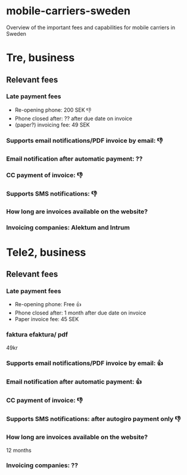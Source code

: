 # mobile-carriers-sweden
Overview of the important fees and capabilities for mobile carriers in Sweden

# Tre, business

## Relevant fees

### Late payment fees
- Re-opening phone: 200 SEK :-1:
- Phone closed after: ?? after due date on invoice
- (paper?) invoicing fee: 49 SEK

### Supports email notifications/PDF invoice by email: :-1:

### Email notification after automatic payment: ??

### CC payment of invoice: :-1:

### Supports SMS notifications: :-1:

### How long are invoices available on the website?

### Invoicing companies: Alektum and Intrum

# Tele2, business

## Relevant fees

### Late payment fees
- Re-opening phone: Free :+1:
- Phone closed after: 1 month after due date on invoice
- Paper invoice fee: 45 SEK

### faktura efaktura/ pdf

49kr

### Supports email notifications/PDF invoice by email: :+1:

### Email notification after automatic payment: :+1:

### CC payment of invoice: :-1:

### Supports SMS notifications: after autogiro payment only :-1:

### How long are invoices available on the website?

12 months

### Invoicing companies: ??
